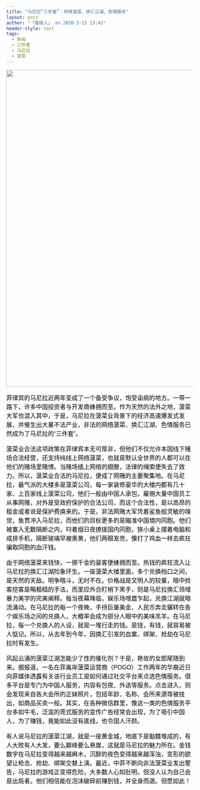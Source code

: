 ```yaml
---
title: "马尼拉“三件套”：网络菠菜、换汇江湖、色情服务"
layout: post
author: "「猩球人」 on 2020-3-11 13:42"
header-style: text
tags:
  - 新闻
  - 三件套
  - 马尼拉
  - 菠菜
---
```


<head></head>
<body>
 <div align="left"> 
  <font color="#000"><font face="微软雅黑, Tahoma, Helvetica, Arial, 宋体, sans-serif"><font style="font-size:16px"> 
     <ignore_js_op> 
      <img aid="1340778" src="https://bbs.boniu123.cc/data/attachment/forum/202003/11/110400st36jjcu9l97czht.jpg" zoomfile="data/attachment/forum/202003/11/110400st36jjcu9l97czht.jpg" file="data/attachment/forum/202003/11/110400st36jjcu9l97czht.jpg" width="850" inpost="1"> 
      <div class="tip tip_4 aimg_tip" id="aimg_1340778_menu" style="position: absolute; display: none" disautofocus="true"> 
       <div class="xs0"> 
        <p><strong>prosti-den-makati-oct8-002.jpg</strong> <em class="xg1">(162.65 KB, 下载次数: 0)</em></p> 
        <p> <a href="forum.php?mod=attachment&amp;aid=MTM0MDc3OHwwNjdkZTlmY3wxNTgzOTA4MTAzfDB8NTc3ODQ1&amp;nothumb=yes" target="_blank">下载附件</a> &nbsp;<a href="javascript:;" onclick="showWindow(this.id, this.getAttribute('url'), 'get', 0);" id="savephoto_1340778" url="home.php?mod=spacecp&amp;ac=album&amp;op=saveforumphoto&amp;aid=1340778&amp;handlekey=savephoto_1340778">保存到相册</a> </p> 
        <p class="xg1 y"><span title="2020-3-11 11:04">3&nbsp;小时前</span> 上传</p> 
       </div> 
       <div class="tip_horn"></div> 
      </div> 
     </ignore_js_op> </font></font></font> 
 </div>
 <br> 
 <div align="left"> 
  <font color="#000"><font face="微软雅黑, Tahoma, Helvetica, Arial, 宋体, sans-serif"><font style="font-size:16px">菲律宾的马尼拉近两年变成了一个备受争议，饱受诟病的地方。一带一路下，许多中国投资者与开发商蜂拥而至。作为天然的法外之地，菠菜大军也混入其中，于是，马尼拉在菠菜业背景下的经济高速爆发式发展，并催生出大量不法产业，非法的网络菠菜、换汇江湖、色情服务已然成为了马尼拉的“三件套”。</font></font></font> 
 </div>
 <br> 
 <div align="left"> 
  <font color="#000"><font face="微软雅黑, Tahoma, Helvetica, Arial, 宋体, sans-serif"><font style="font-size:16px">菠菜业合法这项政策在菲律宾本无可厚非，但他们不仅允许本国线下赌场合法经营，还支持纯线上网络菠菜，也就是默认全世界的人都可以在他们的赌场里赌博。当赌场插上网络的翅膀，法律的绳索便失去了效力。所以，菠菜业合法的马尼拉，便成了网赌的主要聚集地。在马尼拉，最气派的大楼多是菠菜公司，每一家装修豪华的大楼内都有几十家、上百家线上菠菜公司，他们一般由中国人承包，雇佣大量中国员工从事网赌，对外是受政府保护的合法公司，而这个合法性，是以高昂的租金或者说是保护费换来的。于是，非法网赌大军凭着鲨鱼般灵敏的嗅觉，鱼贯冲入马尼拉，而他们的目标更多的是瞄准中国境内同胞。他们被塞入无数隔断之内，叼着烟日夜撩拨国内同胞，狭小桌上摆着电脑和成排手机，隔断玻璃早被熏黄，他们两眼发亮，像打了鸡血一样去疯狂骗取同胞的血汗钱。</font></font></font> 
 </div>
 <br> 
 <div align="left"> 
  <font color="#000"><font face="微软雅黑, Tahoma, Helvetica, Arial, 宋体, sans-serif"><font style="font-size:16px">由于网络菠菜来钱快，一掷千金的豪客便蜂拥而至。热钱的疯狂流入让马尼拉的换汇江湖险象环生。一座菠菜大楼里面，多个兑换档口之间，是天然的天敌。明争暗斗，无时不在。价格战是文明人的较量，暗中抢客挖客是略粗糙的手法，而里应外合盯梢下黑手，则是马尼拉换汇领域暴力美学的完美阐释。每当夜幕降临，娱乐场喧嚣乍起，兑换江湖就暗流涌动。在马尼拉的每一个夜晚，手持巨量美金、人民币奔走辗转在各个娱乐场之间的兑换人，大概率会成为部分人眼中的美味羔羊。在马尼拉，每一个兑换人的人设，就是一堆行走的钱。是钱，有钱，就容易被人惦记。所以，从去年到今年，因换汇引发的血案、绑架、抢劫在马尼拉时有发生。</font></font></font> 
 </div>
 <br> 
 <div align="left"> 
  <font color="#000"><font face="微软雅黑, Tahoma, Helvetica, Arial, 宋体, sans-serif"><font style="font-size:16px">风起云涌的菠菜江湖怎能少了性的催化剂？于是，艳妆的女郎尾随到来。据报道，一名在菲离岸菠菜运营商（POGO）工作两年的华裔近日向菲媒体透露有关该行业员工是如何通过社交平台来点选色情服务。很多平台是专门为中国人服务，内容有包夜、外送等服务。点击进入，则会发现来自各大会所的正妹照片，包括年龄、名称、会所来源等被挂出，如商品买卖一般。其实，在各种微信群里，像这一类的色情服务平台多如牛毛，泛滥的莞式服务的宣传广告经常会出现，为了吸引中国人，为了赚钱，竟能如此没有底线，也令国人汗颜。</font></font></font> 
 </div>
 <br> 
 <div align="left"> 
  <font color="#000"><font face="微软雅黑, Tahoma, Helvetica, Arial, 宋体, sans-serif"><font style="font-size:16px">有人说马尼拉的菠菜江湖，就是一座黄金城，地底下是骷髅堆成的，有人大败有人大发，要么巅峰要么悬崖，这就是马尼拉的魅力所在。金钱数字在马尼拉变得越来越麻木，沉醉的夜色变得越来越浑浊，变形的欲望让枪击、抢劫、绑架交替上演。最近，中菲不断向非法菠菜业发出警告，马尼拉的游戏正变得危险，大多数人心知肚明，但没人认为自己会是出局者。他们相信能在泡沫破碎前赚到钱，并全身而退。但愿如此！</font></font></font> 
 </div>
 <br>
</body>


